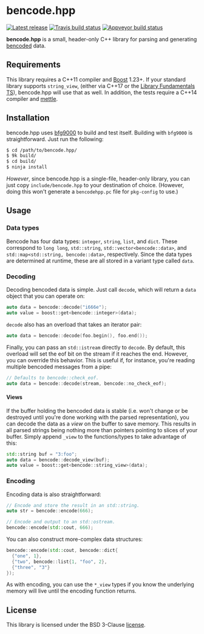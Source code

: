 # bencode.hpp

[![Latest release][release-image]][release-link]
[![Travis build status][travis-image]][travis-link]
[![Appveyor build status][appveyor-image]][appveyor-link]


**bencode.hpp** is a small, header-only C++ library for parsing and generating
[bencoded][wikipedia] data.

## Requirements

This library requires a C++11 compiler and [Boost][boost] 1.23+. If your
standard library supports `string_view`, (either via C++17 or the [Library
Fundamentals TS][library-fundamentals]), bencode.hpp will use that as well. In
addition, the tests require a C++14 compiler and [mettle][mettle].

## Installation

bencode.hpp uses [bfg9000][bfg9000] to build and test itself. Building with
`bfg9000` is straightforward. Just run the following:

```sh
$ cd /path/to/bencode.hpp/
$ 9k build/
$ cd build/
$ ninja install
```

*However*, since bencode.hpp is a single-file, header-only library, you can just
copy `include/bencode.hpp` to your destination of choice. (However, doing this
won't generate a `bencodehpp.pc` file for `pkg-config` to use.)

## Usage

### Data types

Bencode has four data types: `integer`, `string`, `list`, and `dict`. These
correspond to `long long`, `std::string`, `std::vector<bencode::data>`, and
`std::map<std::string, bencode::data>`, respectively. Since the data types are
determined at runtime, these are all stored in a variant type called `data`.

### Decoding

Decoding bencoded data is simple. Just call `decode`, which will return a `data`
object that you can operate on:

```c++
auto data = bencode::decode("i666e");
auto value = boost::get<bencode::integer>(data);
```

`decode` also has an overload that takes an iterator pair:

```c++
auto data = bencode::decode(foo.begin(), foo.end());
```

Finally, you can pass an `std::istream` directly to `decode`. By default, this
overload will set the eof bit on the stream if it reaches the end. However, you
can override this behavior. This is useful if, for instance, you're reading
multiple bencoded messages from a pipe:

```c++
// Defaults to bencode::check_eof.
auto data = bencode::decode(stream, bencode::no_check_eof);
```

#### Views

If the buffer holding the bencoded data is stable (i.e. won't change or be
destroyed until you're done working with the parsed representation), you can
decode the data as a *view* on the buffer to save memory. This results in all
parsed strings being nothing more than pointers pointing to slices of your
buffer. Simply append `_view` to the functions/types to take advantage of this:

```c++
std::string buf = "3:foo";
auto data = bencode::decode_view(buf);
auto value = boost::get<bencode::string_view>(data);
```

### Encoding

Encoding data is also straightforward:

```c++
// Encode and store the result in an std::string.
auto str = bencode::encode(666);

// Encode and output to an std::ostream.
bencode::encode(std::cout, 666);
```

You can also construct more-complex data structures:

```c++
bencode::encode(std::cout, bencode::dict{
  {"one", 1},
  {"two", bencode::list{1, "foo", 2},
  {"three", "3"}
});
```

As with encoding, you can use the `*_view` types if you know the underlying
memory will live until the encoding function returns.

## License

This library is licensed under the BSD 3-Clause [license](LICENSE).

[release-image]: https://img.shields.io/github/release/jimporter/bencode.hpp.svg
[release-link]: https://github.com/jimporter/bencode.hpp/releases/latest
[travis-image]: https://travis-ci.org/jimporter/bencode.hpp.svg?branch=master
[travis-link]: https://travis-ci.org/jimporter/bencode.hpp
[appveyor-image]: https://ci.appveyor.com/api/projects/status/sycb8ugc3vo3g1g9?svg=true
[appveyor-link]: https://ci.appveyor.com/project/jimporter/bencode-hpp/branch/master

[wikipedia]: https://en.wikipedia.org/wiki/Bencode
[boost]: https://www.boost.org/
[library-fundamentals]: http://www.open-std.org/jtc1/sc22/wg21/docs/papers/2015/n4480.html
[mettle]: https://jimporter.github.io/mettle/
[bfg9000]: https://jimporter.github.io/bfg9000/
